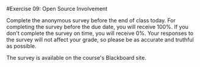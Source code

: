 #Exercise 09: Open Source Involvement

Complete the anonymous survey before the end of class today. For completing the survey before the due date, you will receive 100%. If you don't complete the survey on time, you will receive 0%. Your responses to the survey will not affect your grade, so please be as accurate and truthful as possible.

The survey is available on the course's Blackboard site.
